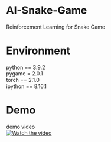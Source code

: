 # AI-Snake-Game
Reinforcement Learning for Snake Game

# Environment
python == 3.9.2 <br/>
pygame = 2.0.1 <br/>
torch == 2.1.0 <br/>
ipython == 8.16.1 <br/>

# Demo
demo video <br/>
[![Watch the video](https://img.youtube.com/vi/H9JfMY9a1Tw/0.jpg)](https://youtu.be/H9JfMY9a1Tw)
